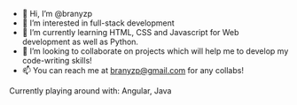 - 👋 Hi, I’m @branyzp
- 👀 I’m interested in full-stack development
- 🌱 I’m currently learning HTML, CSS and Javascript for Web development as well as Python.
- 💞️ I’m looking to collaborate on projects which will help me to develop my code-writing skills!
- 📫 You can reach me at branyzp@gmail.com for any collabs!

Currently playing around with: Angular, Java

<!---
branyzp/branyzp is a ✨ special ✨ repository because its `README.md` (this file) appears on your GitHub profile.
You can click the Preview link to take a look at your changes.
--->
